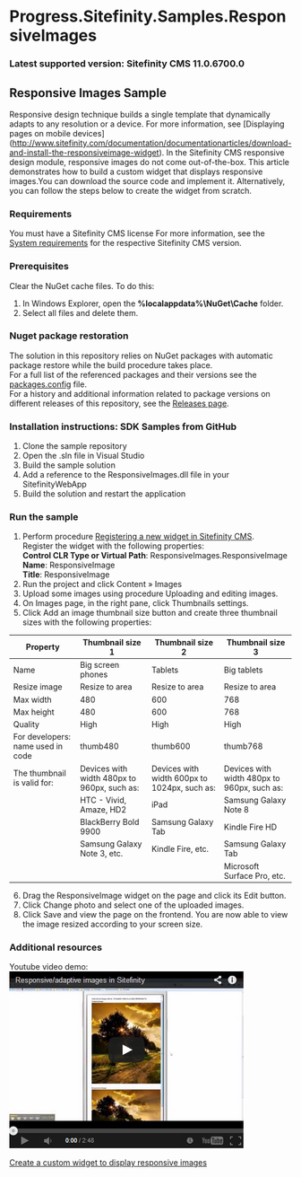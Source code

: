 Progress.Sitefinity.Samples.ResponsiveImages
===========================================

### Latest supported version: Sitefinity CMS 11.0.6700.0

## Responsive Images Sample

Responsive design technique builds a single template that dynamically adapts to any resolution or a device. For more information, see [Displaying pages on mobile devices] (http://www.sitefinity.com/documentation/documentationarticles/download-and-install-the-responsiveimage-widget). In the Sitefinity CMS responsive design module, responsive images do not come out-of-the-box. This article demonstrates how to build a custom widget that displays responsive images.You can download the source code and implement it. Alternatively, you can follow the steps below to create the widget from scratch. 

### Requirements
You must have a Sitefinity CMS license
For more information, see the [System requirements](https://docs.sitefinity.com/system-requirements) for the  respective Sitefinity CMS version.

### Prerequisites

Clear the NuGet cache files. To do this:

1. In Windows Explorer, open the **%localappdata%\NuGet\Cache** folder.
2. Select all files and delete them.

### Nuget package restoration
The solution in this repository relies on NuGet packages with automatic package restore while the build procedure takes place.   
For a full list of the referenced packages and their versions see the [packages.config](https://github.com/Sitefinity-SDK/Telerik.Sitefinity.Samples.ResponsiveImages/blob/master/packages.config) file.    
For a history and additional information related to package versions on different releases of this repository, see the [Releases page](https://github.com/Sitefinity-SDK/Telerik.Sitefinity.Samples.ResponsiveImages/releases).    

### Installation instructions: SDK Samples from GitHub

1. Clone the sample repository
2. Open the .sln file in Visual Studio
2. Build the sample solution
3. Add a reference to the ResponsiveImages.dll file in your SitefinityWebApp
4. Build the solution and restart the application

### Run the sample

1. Perform procedure [Registering a new widget in Sitefinity CMS](http://docs.sitefinity.com/register-a-new-widget-in-sitefinity-toolbox).   
Register the widget with the following properties:    
**Control CLR Type or Virtual Path**:  ResponsiveImages.ResponsiveImage   
**Name**: ResponsiveImage  
**Title**:  ResponsiveImage
2. Run the project and click Content » Images
3. Upload some images using procedure Uploading and editing images.
4. On Images page, in the right pane, click Thumbnails settings.
5. Click Add an image thumbnail size button and create three thumbnail sizes with the following properties:


| Property                          | Thumbnail size 1                            | Thumbnail size 2                             | Thumbnail size 3                            |
|-----------------------------------|---------------------------------------------|----------------------------------------------|---------------------------------------------|
| Name                              | Big screen phones                           | Tablets                                      | Big tablets                                 |
| Resize image                      | Resize to area                              | Resize to area                               | Resize to area                              |
| Max width                         | 480                                         | 600                                          | 768                                         |
| Max height                        | 480                                         | 600                                          | 768                                         |
| Quality                           | High                                        | High                                         | High                                        |
| For developers: name used in code | thumb480                                    | thumb600                                     | thumb768                                    |
| The thumbnail is valid for:       | Devices with width 480px to 960px, such as: | Devices with width 600px to 1024px, such as: | Devices with width 480px to 960px, such as: |
|                                   | HTC - Vivid, Amaze, HD2                     | iPad                                         | Samsung Galaxy Note 8                       |
|                                   | BlackBerry Bold 9900                        | Samsung Galaxy Tab                           | Kindle Fire HD                              |
|                                   | Samsung Galaxy Note 3, etc.                 | Kindle Fire, etc.                            | Samsung Galaxy Tab                          |
|                                   |                                             |                                              | Microsoft Surface Pro, etc.                 |

6. Drag the ResponsiveImage widget on the page and click its Edit button.
7. Click Change photo and select one of the uploaded images.
8. Click Save and view the page on the frontend.
You are now able to view the image resized according to your screen size.

### Additional resources
Youtube video demo:   
[![Responsive/adaptive images in Sitefinity CMS](https://raw.githubusercontent.com/Sitefinity-SDK/Telerik.Sitefinity.Samples.ResponsiveImages/master/VideoEmbed.png)](https://www.youtube.com/watch?v=mUEJJx1S8Ak)

[Create a custom widget to display responsive images](http://docs.sitefinity.com/tutorial-create-a-custom-widget-to-display-responsive-images)
